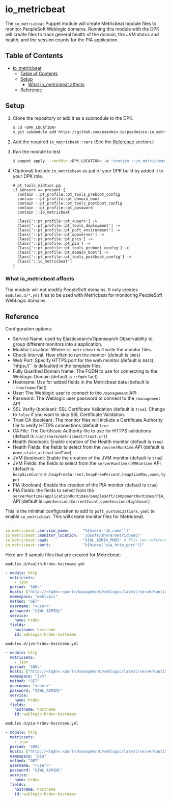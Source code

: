 # io_metricbeat

The `io_metricbeat` Puppet module will create Metricbeat module files to monitor PeopleSoft Weblogic domains. Running this module with the DPK will create files to track general health of the domain, the JVM status and health, and the session counts for the PIA application. 

## Table of Contents

- [io\_metricbeat](#io_metricbeat)
  - [Table of Contents](#table-of-contents)
  - [Setup](#setup)
    - [What io\_metricbeat affects](#what-io_metricbeat-affects)
  - [Reference](#reference)

## Setup

1. Clone the repository or add it as a submodule to the DPK.

    ```bash
    $ cd <DPK_LOCATION>
    $ git submodule add https://github.com/psadmin-io/psadminio-io_metricbeat.git modules/io_metricbeat
    ```
2. Add the required `io_metricbeat::vars` (See the [Reference](#reference) section.)
3. Run the module to test

    ```bash
    $ puppet apply --confdir <DPK_LOCATION> -e "contain ::io_metricbeat"
    ```

4. (Optional) Include `io_metricbeat` as pat of your DPK build by added it to your DPK role.

    ```puppet
    # pt_tools_midtier.pp
    if $ensure == present {
      contain ::pt_profile::pt_tools_preboot_config
      contain ::pt_profile::pt_domain_boot
      contain ::pt_profile::pt_tools_postboot_config
      contain ::pt_profile::pt_password
      contain ::io_metricbeat
      
      Class['::pt_profile::pt_<user>'] ->
      Class['::pt_profile::pt_tools_deployment'] ->
      Class['::pt_profile::pt_psft_environment'] ->
      Class['::pt_profile::pt_appserver'] ->
      Class['::pt_profile::pt_prcs'] ->
      Class['::pt_profile::pt_pia'] ->
      Class['::pt_profile::pt_tools_preboot_config'] ->
      Class['::pt_profile::pt_domain_boot'] ->
      Class['::pt_profile::pt_tools_postboot_config'] ->
      Class['::io_metricbeat']
    }
    ```

### What io_metricbeat affects 

The module will not modify PeopleSoft domains. It only creates `modules.d/*.yml` files to be used with Metricbeat for monitoring PeopleSoft WebLogic domains. 

## Reference

Configuration options:

* Service Name: used by Elasticsearch/Opensearch Observability to group different monitors into a application.
* Monitor Location: Where `io_metricbeat` will write the monitor files.
* Check Interval: How often to run the monitor (default is `300s`)
* Web Port: Specify HTTPS port for the web monitor (default is `8443`). `https://`` is defaulted in the template files.
* Fully Qualified Domain Name: The FQDN to use for connecting to the Weblogic Domain (default is `::fqdn` fact)
* Hostname: Use for added fields in the Metricbeat data (default is `::hostname` fact)
* User: The Weblogic user to connect to the `/management` API
* Password: The Weblogic user password to connect to the `/management` API
* SSL Verify (boolean): SSL Certificate Validation (default is `true`). Change to `false` if you want to skip SSL Certificate Validation.
* Trust CA (boolean): The monitor files will include a Certificate Authority file to verify HTTPS connections (default `true`
* CA File: The Certificate Authority file to use for HTTPS validations (default is `/usr/share/metricbeat/trust.crt`)
* Health (boolean): Enable creation of the Health monitor (default is `true`)
* Health Fields: the fields to select from the `/serverRuntime` API (default is `name,state,activationTime`)
* JVM (boolean): Enable the creation of the JVM monitor (default is `true`)
* JVM Fields: the fields to select from the `serverRuntime/JVMRuntime` API (default is `heapSizeCurrent,heapFreeCurrent,heapFreePercent,heapSizeMax,name,type`)
* PIA (boolean): Enable the creation of the PIA monitor (default is `true`)
* PIA Fields: the fields to select from the `serverRuntime/applicationRuntimes/peoplesoft/componentRuntimes/PIA_` API (default is `openSessionsCurrentCount,openSessionsHighCount`)

This is the minimal configuration to add to `psft_customizations.yaml` to enable `io_metricbeat`. This will create monitor files for Metricbeat.

```yaml
---
io_metricbeat::service_name:      "%{hiera('db_name')}"
io_metricbeat::monitor_location:  '/psoft/share/metricbeat/'
io_metricbeat::pwd:               "${WL_ADMIN_PWD}" # This can reference a keystore value
io_metricbeat::port:              "%{hiera('pia_http_port')}"
```

Here are 3 sample files that are created for Metricbeat:

`modules.d/health-hrdev-hostname.yml`

```yaml
- module: http
  metricsets:
    - json
  period: '300s'
  hosts: ["http://<fqdn>:<port>/management/weblogic/latest/serverRuntime?fields=name,state,activationTime&links=none"]
  namespace: "weblogic"
  method: "GET"
  username: "<user>"
  password: "${WL_ADMIN}"
  service:
    name: hrdev
  fields:
    hostname: hostname
    id: weblogic-hrdev-hostname
```

`modules.d/jvm-hrdev-hostname.yml`

```yaml
- module: http
  metricsets:
    - json
  period: '300s'
  hosts: ["http://<fqdn>:<port>/management/weblogic/latest/serverRuntime/JVMRuntime?fields=heapSizeCurrent,heapFreeCurrent,heapFreePercent,heapSizeMax,name,type&links=none"]
  namespace: "jvm"
  method: "GET"
  username: "<user>"
  password: "${WL_ADMIN}"
  service:
    name: hrdev
  fields:
    hostname: hostname
    id: weblogic-hrdev-hostname
```

`modules.d/pia-hrdev-hostname.yml`

```yaml
- module: http
  metricsets:
    - json
  period: '300s'
  hosts: ["http://<fqdn>:<port>/management/weblogic/latest/serverRuntime/applicationRuntimes/peoplesoft/componentRuntimes/PIA_?fields=openSessionsCurrentCount,openSessionsHighCount&links=none"]
  namespace: "pia"
  method: "GET"
  username: "<user>"
  password: "${WL_ADMIN}"
  service:
    name: hrdev
  fields:
    hostname: hostname
    id: weblogic-hrdev-hostname
```